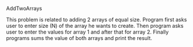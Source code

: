 AddTwoArrays

This problem is related to adding 2 arrays of equal size. Program first asks user to enter size (N) of the array he wants to create.
Then program asks user  to enter the values for  array 1 and after that for array 2.
Finally programs sums the  value of both arrays and print the result.
